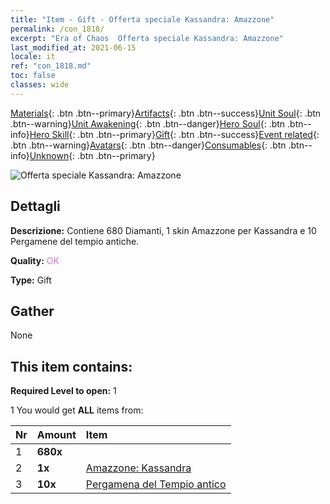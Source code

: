 ```yaml
---
title: "Item - Gift - Offerta speciale Kassandra: Amazzone"
permalink: /con_1818/
excerpt: "Era of Chaos  Offerta speciale Kassandra: Amazzone"
last_modified_at: 2021-06-15
locale: it
ref: "con_1818.md"
toc: false
classes: wide
---
```

 [Materials](/ItemsIT/){: .btn .btn--primary}[Artifacts](/ItemsIT/Artifacts/){: .btn .btn--success}[Unit Soul](/ItemsIT/UnitSoul/){: .btn .btn--warning}[Unit Awakening](/ItemsIT/UnitAwakening/){: .btn .btn--danger}[Hero Soul](/ItemsIT/HeroSoul/){: .btn .btn--info}[Hero Skill](/ItemsIT/HeroSkill/){: .btn .btn--primary}[Gift](/ItemsIT/Gift/){: .btn .btn--success}[Event related](/ItemsIT/Events/){: .btn .btn--warning}[Avatars](/ItemsIT/Avatars/){: .btn .btn--danger}[Consumables](/ItemsIT/Consumables/){: .btn .btn--info}[Unknown](/ItemsIT/Unknown/){: .btn .btn--primary}

 ![Offerta speciale Kassandra: Amazzone](/images/t/i_907440.png)

## Dettagli
 **Descrizione:** Contiene 680 Diamanti, 1 skin Amazzone per Kassandra e 10 Pergamene del tempio antiche.

 **Quality:** <span style="color: #DA70D6">OK</span>

 **Type:** Gift

## Gather

  None

## This item contains:

 **Required Level to open:** 1

 1 You would get **ALL** items  from:

  | Nr | Amount |     Item    |
  |:---|:-------|:------------|
  | 1 |  **680x** | <i class="fas fa-gem"/> |  | 
  | 2 |  **1x** | [Amazzone: Kassandra](/ItemsIT/con_1082/) |  | 
  | 3 |  **10x** | [Pergamena del Tempio antico](/ItemsIT/con_697/) |  | 
